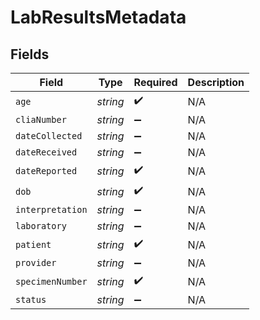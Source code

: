 # LabResultsMetadata


## Fields

| Field              | Type               | Required           | Description        |
| ------------------ | ------------------ | ------------------ | ------------------ |
| `age`              | *string*           | :heavy_check_mark: | N/A                |
| `cliaNumber`       | *string*           | :heavy_minus_sign: | N/A                |
| `dateCollected`    | *string*           | :heavy_minus_sign: | N/A                |
| `dateReceived`     | *string*           | :heavy_minus_sign: | N/A                |
| `dateReported`     | *string*           | :heavy_check_mark: | N/A                |
| `dob`              | *string*           | :heavy_check_mark: | N/A                |
| `interpretation`   | *string*           | :heavy_minus_sign: | N/A                |
| `laboratory`       | *string*           | :heavy_minus_sign: | N/A                |
| `patient`          | *string*           | :heavy_check_mark: | N/A                |
| `provider`         | *string*           | :heavy_minus_sign: | N/A                |
| `specimenNumber`   | *string*           | :heavy_check_mark: | N/A                |
| `status`           | *string*           | :heavy_minus_sign: | N/A                |